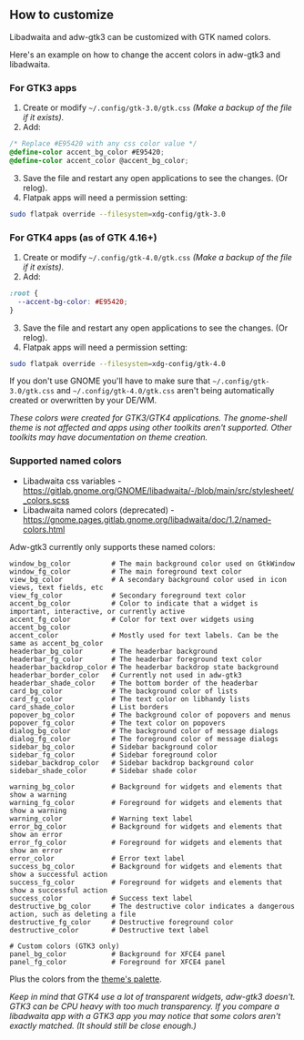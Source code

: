## How to customize

Libadwaita and adw-gtk3 can be customized with GTK named colors.

Here's an example on how to change the accent colors in adw-gtk3 and libadwaita.

### For GTK3 apps

1. Create or modify `~/.config/gtk-3.0/gtk.css` *(Make a backup of the file if it exists).*
2. Add:
```css
/* Replace #E95420 with any css color value */
@define-color accent_bg_color #E95420;
@define-color accent_color @accent_bg_color;
```
3. Save the file and restart any open applications to see the changes. (Or relog).
4. Flatpak apps will need a permission setting:
```bash
sudo flatpak override --filesystem=xdg-config/gtk-3.0
```

### For GTK4 apps (as of GTK 4.16+)

1. Create or modify `~/.config/gtk-4.0/gtk.css` *(Make a backup of the file if it exists).*
2. Add:
```css
:root {
  --accent-bg-color: #E95420;
}
```
3. Save the file and restart any open applications to see the changes. (Or relog).
4. Flatpak apps will need a permission setting:
```bash
sudo flatpak override --filesystem=xdg-config/gtk-4.0
```

If you don't use GNOME you'll have to make sure that `~/.config/gtk-3.0/gtk.css` and `~/.config/gtk-4.0/gtk.css` aren't being automatically created or overwritten by your DE/WM.

*These colors were created for GTK3/GTK4 applications. The gnome-shell theme is not affected and apps using other toolkits aren't supported. Other toolkits may have documentation on theme creation.*

### Supported named colors

* Libadwaita css variables - https://gitlab.gnome.org/GNOME/libadwaita/-/blob/main/src/stylesheet/_colors.scss
* Libadwaita named colors (deprecated) - https://gnome.pages.gitlab.gnome.org/libadwaita/doc/1.2/named-colors.html

Adw-gtk3 currently only supports these named colors:

```
window_bg_color          # The main background color used on GtkWindow
window_fg_color          # The main foreground text color
view_bg_color            # A secondary background color used in icon views, text fields, etc
view_fg_color            # Secondary foreground text color
accent_bg_color          # Color to indicate that a widget is important, interactive, or currently active
accent_fg_color          # Color for text over widgets using accent_bg_color
accent_color             # Mostly used for text labels. Can be the same as accent_bg_color
headerbar_bg_color       # The headerbar background
headerbar_fg_color       # The headerbar foreground text color
headerbar_backdrop_color # The headerbar backdrop state background
headerbar_border_color   # Currently not used in adw-gtk3
headerbar_shade_color    # The bottom border of the headerbar
card_bg_color            # The background color of lists
card_fg_color            # The text color on libhandy lists
card_shade_color         # List borders
popover_bg_color         # The background color of popovers and menus
popover_fg_color         # The text color on popovers
dialog_bg_color          # The background color of message dialogs
dialog_fg_color          # The foreground color of message dialogs
sidebar_bg_color         # Sidebar background color
sidebar_fg_color         # Sidebar foreground color
sidebar_backdrop_color   # Sidebar backdrop background color
sidebar_shade_color      # Sidebar shade color

warning_bg_color         # Background for widgets and elements that show a warning
warning_fg_color         # Foreground for widgets and elements that show a warning
warning_color            # Warning text label
error_bg_color           # Background for widgets and elements that show an error
error_fg_color           # Foreground for widgets and elements that show an error
error_color              # Error text label
success_bg_color         # Background for widgets and elements that show a successful action
success_fg_color         # Foreground for widgets and elements that show a successful action
success_color            # Success text label
destructive_bg_color     # The destructive color indicates a dangerous action, such as deleting a file
destructive_fg_color     # Destructive foreground color
destructive_color        # Destructive text label

# Custom colors (GTK3 only)
panel_bg_color           # Background for XFCE4 panel
panel_fg_color           # Foreground for XFCE4 panel
```

Plus the colors from the [theme's palette](https://github.com/lassekongo83/adw-gtk3/blob/main/gtk/src/adw-gtk3/gtk-3.0/_palette.scss).

*Keep in mind that GTK4 use a lot of transparent widgets, adw-gtk3 doesn't. GTK3 can be CPU heavy with too much transparency. If you compare a libadwaita app with a GTK3 app you may notice that some colors aren't exactly matched. (It should still be close enough.)*
